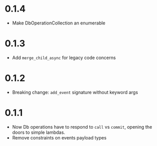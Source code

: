 # 0.1.4
- Make DbOperationCollection an enumerable

# 0.1.3
- Add `merge_child_async` for legacy code concerns

# 0.1.2
- Breaking change: `add_event` signature without keyword args

# 0.1.1
- Now Db operations have to respond to `call` vs `commit`, opening the doors to simple lambdas.
- Remove constraints on events payload types
